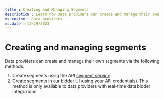 ```yaml
---
title : Creating and Managing Segments
description : Learn how Data providers can create and manage their own segments using API and bidder UI.
ms.custom : data-providers
ms.date : 11/29/2023
---
```



# Creating and managing segments

Data providers can create and manage their own segments via the
following methods:

1. Create segments using the API [segment service](../digital-platform-api/segment-service.md).
1. Create segments in our [bidder UI](https://bidder.xandr.com/login) (using your API credentials). This method is only available
    to data providers with real-time data bidder integrations.
